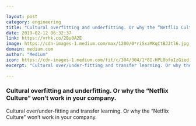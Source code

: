 ```yaml
---

layout: post
category: engineering
title: "Cultural overfitting and underfitting. Or why the “Netflix Culture” won’t work in your company."
date: 2019-02-12 06:32:37
link: https://vrhk.co/2Bu0A2E
image: https://cdn-images-1.medium.com/max/1200/0*riSxzMKqCtBJJtl6.jpg
domain: medium.com
author: "Medium"
icon: https://cdn-images-1.medium.com/fit/c/304/304/1*8I-HPL0bfoIzGied-dzOvA.png
excerpt: "Cultural over/under-fitting and transfer learning. Or why the “Netflix Culture” won’t work in your company."

---
```


### Cultural overfitting and underfitting. Or why the “Netflix Culture” won’t work in your company.

Cultural over/under-fitting and transfer learning. Or why the “Netflix Culture” won’t work in your company.
